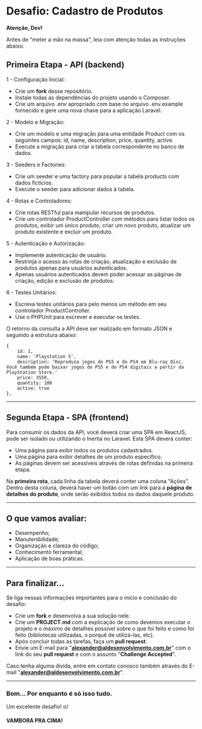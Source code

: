# Desafio: Cadastro de Produtos

**Atenção, Dev!**

Antes de "meter a mão na massa", leia com atenção todas as instruções abaixo.


## Primeira Etapa - API (backend)
1 - Configuração Inicial:

- Crie um **fork** desse repositório.
- Instale todas as dependências do projeto usando o Composer.
- Crie um arquivo .env apropriado com base no arquivo .env.example fornecido e gere uma nova chave para a aplicação Laravel.

2 - Modelo e Migração:

- Crie um modelo e uma migração para uma entidade Product com os seguintes campos: id, name, description, price, quantity, active.
- Execute a migração para criar a tabela correspondente no banco de dados.

3 - Seeders e Factories:

- Crie um seeder e uma factory para popular a tabela products com dados fictícios.
- Execute o seeder para adicionar dados à tabela.

4 - Rotas e Controladores:

- Crie rotas RESTful para manipular recursos de produtos.
- Crie um controlador ProductController com métodos para listar todos os produtos, exibir um único produto, criar um novo produto, atualizar um produto existente e excluir um produto.

5 - Autenticação e Autorização:

- Implemente autenticação de usuário.
- Restrinja o acesso às rotas de criação, atualização e exclusão de produtos apenas para usuários autenticados.
- Apenas usuários autenticados devem poder acessar as páginas de criação, edição e exclusão de produtos.

6 - Testes Unitários:

- Escreva testes unitários para pelo menos um método em seu controlador ProductController.
- Use o PHPUnit para escrever e executar os testes.

O retorno da consulta a API deve ser realizado em formato JSON e seguindo a estrutura abaixo:

```
{
    id: 1,
    name: 'Playstation 5',
    description: 'Reproduza jogos do PS5 e do PS4 em Blu-ray Disc. Você também pode baixar jogos do PS5 e do PS4 digitais a partir da PlayStation Store.'
    price: 3550, 
    quantity: 100
    active: true    
},
```

___
## Segunda Etapa - SPA (frontend)

Para consumir os dados da API, você deverá criar uma SPA em ReactJS, pode ser isolado ou utilizando o Inertia no Laravel.
Esta SPA deverá conter: 
- Uma página para exibir todos os produtos cadastrados.
- Uma página para exibir detalhes de um produto específico.
- As páginas devem ser acessíveis através de rotas definidas na primeira etapa.

Na **primeira rota**, cada linha da tabela deverá conter uma coluna "Ações".
Dentro desta coluna, deverá haver um botão com um link para a **página de detalhes do produto**, onde serão exibidos todos os dados daquele produto.

___
## **O que vamos avaliar:**

- Desempenho;
- Manutenibilidade;
- Organização e clareza do código;
- Conhecimento ferramental;
- Aplicação de boas práticas.

___
## **Para finalizar...**
Se liga nessas informações importantes para o início e conclusão do desafio:

- Crie um **fork** e desenvolva a sua solução nele.
- Crie um **PROJECT.md** com a explicação de como devemos executar o projeto e o máximo de detalhes possível sobre o que foi feito e como foi feito (bibliotecas utilizadas, o porquê de utilizá-las, etc).
- Após concluir todas as tarefas, faça um **pull request**.
- Envie um E-mail para "**alexander@aldesenvolvimento.com.br**" com o link do seu **pull request** e com o assunto "**Challenge Accepted**".

Caso tenha alguma dívida, entre em contato conosco também através do E-mail "**alexander@aldesenvolvimento.com.br**".
___
### **Bom... Por enquanto é só isso tudo.**

Um excelente desafio! o/
#### **VAMBORA PRA CIMA!**